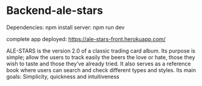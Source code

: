 # Backend-ale-stars

Dependencies: npm install
server: npm run dev

complete app deployed: https://ale-stars-front.herokuapp.com/

ALE-STARS is the version 2.0 of a classic trading card album. Its purpose is simple; allow the users to track easily the beers the love or hate, those they wish to taste and those they’ve already tried. It also serves as a reference book where users can search and check different types and styles.
Its main goals: Simplicity, quickness and intuitiveness